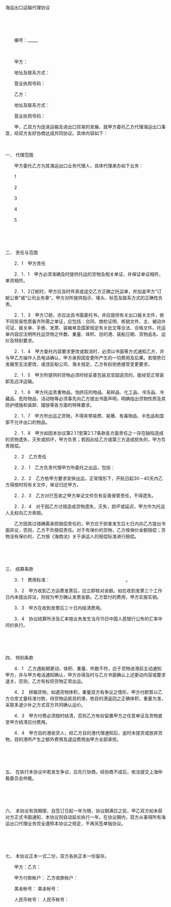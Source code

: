 



海运出口运输代理协议



 

　　

　　


 
　　编号：_____
 
　　



　　甲方：

　　地址及联系方式：

　　营业执照号码：　　

　　乙方：

　　地址及联系方式：

　　营业执照号码：　　

　　甲，乙双方为促进运输及进出口贸易的发展，就甲方委托乙方代理海运出口事宜，经双方友好协商达成共同协议。具体内容如下：

　　

一、
 代理范围

　　甲方委托乙方为其海运出口业务代理人，具体代理承办如下业务：

　　1

　　2

　　3

　　4

　　5

　　

　　

二、
责任与范围

　　2．1　甲方责任

　　2．1．1　甲方必须准确及时提供托运的货物及相关单证，并保证单证相符，单货相符。

　　2．1．2订舱时，甲方应及时传真或送交乙方正确之托运单，并加盖甲方“订舱公章”或“公司业务章”。甲方对所提供指示、唛头、标签及联系方式的正确性负责。

　　2．1．3　甲方订舱，亦应出具书面委托书。并应提供有关出口报关文件，依不同贸易性质备齐所需之单证，应包括：合同、商检证明、核销文件、主、被动许可证、报关单、手册、发票、装箱单及国家规定有关批文等合法、合格文件。托运单内容应注明所托运货物之件数、重量、体积、目的港、装船日期、货物品名、运价及特别要求。

　　2．1．4　甲方委托内容要求更改或取消时，必须以书面等方式通知乙方，并与甲乙方操作人员电话确认，甲方承担因变更所产生的一切费用及后果。若情势已发展至无法更改，或违反船公司、海关规定，乙方有权拒绝接受变更要求。

　　2．1．5　甲方所提供的货物必须时经妥善包装且坚固适货的，能经受正常装卸及远洋运输。

　　2．1．6　甲方托运贵重物品，怕挤压的物品、易碎品、化工品、冷冻品、冷藏品、危险物品、活动物等必须事先向乙方提出书面声明，明确指出货物性质及其防护措施和装卸、摆放等各方面的特殊要求。

　　2．1．7　甲方所出运之货物，不得夹带易燃、易爆、有毒物品、半危品和国家不允许出口的物品。

　　2．1．8　甲方如因本协议第2.1.1至第2.1.7条款各方面责任之一存在缺陷造成的货物遗失，灭失或损坏，甲方负责；若因此给乙方或第三方造成损失的，甲方负责赔偿。

　　2．2　乙方责任

　　2．2．1　乙方负责代理甲方所委托之出运，包括：

　　2．2．2　乙方依甲方要求安排出运，正常情形下，开航日起30－40天内乙方得按时将有关文件，单证归还甲方。

　　2．2．3　乙方对已签收之甲方单证文件负有妥善保管责任，不得遗失。

　　2．2．4　对于因乙方过错造成货物遗失，灭失，损坏或延迟，甲方作为托运人无权向乙方索赔。

　　乙方因其过错确需承担赔偿责任的，甲方应于损害发生后七日内向乙方提出书面异议，否则，乙方不负赔偿责任。对于有保价的货物，乙方按保价金额赔偿；货物没有保价的，乙方按《海商法》关于承运人的赔偿标准进行赔偿。

　　

　　

三、
结算条款

　　3．1　费用标准：　　　　　　　　　　　　　　　　　。

　　3．2　甲方收到乙方运费发票后，应立即核对金额。如在收到发票三个工作日内未提出异议，则视为甲方确认发票金额。乙方垫付的费用，甲方实报实销。

　　3．3　甲方在收到发票后三十日内结清费用。

　　3．4　协议结算所涉及汇率按业务发生当月15日中国人民银行公布的汇率中间价执行。

　　

　　

四、
特别条款

　　4．1　乙方遇船期更动、体积、重量、件数不符，应于货物进港前主动通知甲方，并与甲方电话通知确认，甲方亦得及时与乙方书面确认上述更动内容或要求退关，否则，乙方有权将货物正常出运。

　　4．2　拼箱货物，如遇货物体积，重量双方有争议之情形，甲方付款暂以乙方仓库丈量标准付款，待货物运抵目的港，依目的港返回之正确体积，重量为准，采取多退少补之方式双方共同确认运价。

　　4．3　甲方付费必须按时结清，否则乙方有权留置甲方之任意单证及货物直至甲方结清应付费用。

　　4．4　甲方目的港收货人，经乙方目的港代理通知后，逾时未提货或放弃货物，目的港所产生之额外费用及退运费用由甲方全部承担。

　　

　　

五、
在执行本协议中若发生争议，应先行协商。经协商不成后，依法提交上海仲裁委员会仲裁。

　　

　　

六、
本协议有效期限，自签订日起一年为限，协议期满日之前，甲乙双方如未获对方正式书面通知，本协议则自动延长执行一年。在协议期内，双方从事得所有海运出口代理业务完全遵照本协议之规定，不再另签单独协议。

　　

　　

七、
本协议正本一式二份，双方各执正本一份留存。　　

　　甲方：乙方：

　　甲方付款帐户： 乙方收款帐户：

　　美金帐号： 美金帐号：

　　人民币帐号： 人民币帐号：